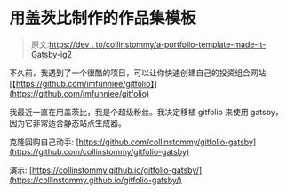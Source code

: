 # 用盖茨比制作的作品集模板

> 原文:[https://dev . to/collinstommy/a-portfolio-template-made-it-Gatsby-ig2](https://dev.to/collinstommy/a-portfolio-template-made-it-gatsby-ig2)

不久前，我遇到了一个很酷的项目，可以让你快速创建自己的投资组合网站:
[【https://github.com/imfunniee/gitfolio】](https://github.com/imfunniee/gitfolio)

我最近一直在用盖茨比，我是个超级粉丝。我决定移植 gitfolio 来使用 gatsby，因为它非常适合静态站点生成器。

克隆回购自己动手:
[https://github.com/collinstommy/gitfolio-gatsby](https://github.com/collinstommy/gitfolio-gatsby)

演示:
[https://collinstommy.github.io/gitfolio-gatsby/](https://collinstommy.github.io/gitfolio-gatsby/)